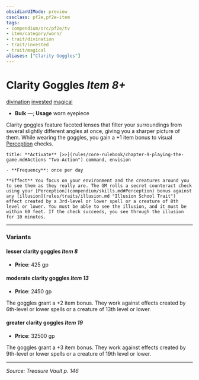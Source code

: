 ```yaml
---
obsidianUIMode: preview
cssclass: pf2e,pf2e-item
tags:
- compendium/src/pf2e/tv
- item/category/worn/
- trait/divination
- trait/invested
- trait/magical
aliases: ["Clarity Goggles"]
---
```

# Clarity Goggles *Item 8+*  
[divination](divination.md "Divination School Trait")  [invested](invested.md "Invested Item Trait")  [magical](magical.md "Magical Item Trait")  

- **Bulk** —; **Usage** worn eyepiece

Clarity goggles feature faceted lenses that filter your surroundings from several slightly different angles at once, giving you a sharper picture of them. While wearing the goggles, you gain a +1 item bonus to visual [Perception](skills.md#Perception) checks.

```ad-embed-ability
title: **Activate** [>>](rules/core-rulebook/chapter-9-playing-the-game.md#Actions "Two-Action") command, envision

- **Frequency**: once per day

**Effect** You focus on your environment and the creatures around you to see them as they really are. The GM rolls a secret counteract check using your [Perception](compendium/skills.md#Perception) bonus against any [illusion](rules/traits/illusion.md "Illusion School Trait") effect created by a 3rd-level or lower spell or a creature of 8th level or lower. You must be able to see the illusion, and it must be within 60 feet. If the check succeeds, you see through the illusion for 10 minutes.
```

---

### Variants

#### lesser clarity goggles *Item 8*

- **Price**: 425 gp

#### moderate clarity goggles *Item 13*

- **Price**: 2450 gp

The goggles grant a +2 item bonus. They work against effects created by 6th-level or lower spells or a creature of 13th level or lower.

#### greater clarity goggles *Item 19*

- **Price**: 32500 gp

The goggles grant a +3 item bonus. They work against effects created by 9th-level or lower spells or a creature of 19th level or lower.

---
*Source: Treasure Vault p. 146*